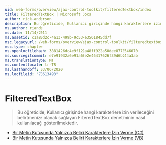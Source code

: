 ```yaml
---
uid: web-forms/overview/ajax-control-toolkit/filteredtextbox/index
title: FilteredTextBox | Microsoft Docs
author: rick-anderson
description: Bu öğreticide, Kullanıcı girişinde hangi karakterlere izin verileceğini belirtmenize olanak sağlayan FilteredTextBox denetiminin nasıl kullanılacağı gösterilmektedir.
ms.author: riande
ms.date: 11/14/2011
ms.assetid: c1a80d2c-4a13-499b-9c53-e3561845dd7f
msc.legacyurl: /web-forms/overview/ajax-control-toolkit/filteredtextbox
msc.type: chapter
ms.openlocfilehash: 3881426dc4e9f122a48ff922a50dee8770546070
ms.sourcegitcommit: e7e91932a6e91a63e2e46417626f39d6b244a3ab
ms.translationtype: MT
ms.contentlocale: tr-TR
ms.lasthandoff: 03/06/2020
ms.locfileid: "78613493"
---
```

# <a name="filteredtextbox"></a>FilteredTextBox

> Bu öğreticide, Kullanıcı girişinde hangi karakterlere izin verileceğini belirtmenize olanak sağlayan FilteredTextBox denetiminin nasıl kullanılacağı gösterilmektedir.

- [Bir Metin Kutusunda Yalnızca Belirli Karakterlere İzin Verme (C#)](allowing-only-certain-characters-in-a-text-box-cs.md)
- [Bir Metin Kutusunda Yalnızca Belirli Karakterlere İzin Verme (VB)](allowing-only-certain-characters-in-a-text-box-vb.md)
